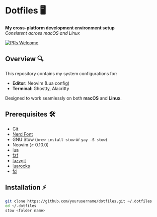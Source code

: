 # Dotfiles 🖥️

**My cross-platform development environment setup**  
*Consistent across macOS and Linux*

[![PRs Welcome](https://img.shields.io/badge/PRs-welcome-brightgreen.svg)](CONTRIBUTING.md)

## Overview 🔍

This repository contains my system configurations for:
- **Editor**: Neovim (Lua config)
- **Terminal**: Ghostty, Alacritty

Designed to work seamlessly on both **macOS** and **Linux**.

## Prerequisites 🛠️
- Git
- [Nerd Font](https://github.com/ryanoasis/nerd-fonts/releases/download/v3.3.0/CascadiaCode.zip)
- GNU Stow (`brew install stow` or `yay -S stow`)
- Neovim (≥ 0.10.0)
- lua
- [fzf](https://github.com/junegunn/fzf?tab=readme-ov-file#installation)
- [lazygit](https://github.com/jesseduffield/lazygit)
- [luarocks](https://github.com/luarocks/luarocks)
- [fd](https://github.com/sharkdp/fd)

## Installation ⚡
```bash
git clone https://github.com/yourusername/dotfiles.git ~/.dotfiles
cd ~/.dotfiles
stow <folder name>
```
